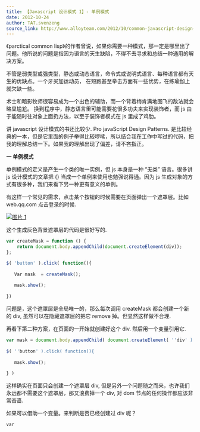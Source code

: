 ```yaml
---
title: 【Javascript 设计模式 1】- 单例模式
date: 2012-10-24
author: TAT.svenzeng
source_link: http://www.alloyteam.com/2012/10/common-javascript-design-patterns/
---
```


<!-- {% raw %} - for jekyll -->

《parctical common lisp》的作者曾说，如果你需要一种模式，那一定是哪里出了问题。他所说的问题是指因为语言的天生缺陷，不得不去寻求和总结一种通用的解决方案。

不管是弱类型或强类型，静态或动态语言，命令式或说明式语言、每种语言都有天生的优缺点。一个牙买加运动员， 在短跑甚至拳击方面有一些优势，在练瑜伽上就欠缺一些。

术士和暗影牧师很容易成为一个出色的辅助，而一个背着梅肯满地图飞的敌法就会略显尴尬。 换到程序中，静态语言里可能需要花很多功夫来实现装饰者，而 js 由于能随时往对象上面扔方法，以至于装饰者模式在 js 里成了鸡肋。

讲 javascript 设计模式的书还比较少. Pro javaScript Design Patterns. 是比较经典的一本，但是它里面的例子举得比较啰嗦，所以结合我在工作中写过的代码，把我的理解总结一下。如果我的理解出现了偏差，请不吝指正。

**一 单例模式**

单例模式的定义是产生一个类的唯一实例，但 js 本身是一种 “无类” 语言。很多讲 js 设计模式的文章把 {} 当成一个单例来使用也勉强说得通。因为 js 生成对象的方式有很多种，我们来看下另一种更有意义的单例。

有这样一个常见的需求，点击某个按钮的时候需要在页面弹出一个遮罩层。比如 web.qq.com 点击登录的时候.

[![](http://www.alloyteam.com/wp-content/uploads/2012/10/图片11.jpg "图片 1")](http://www.alloyteam.com/wp-content/uploads/2012/10/图片11.jpg)

这个生成灰色背景遮罩层的代码是很好写的.

```javascript
var createMask = function () {
    return document.body.appendChild(document.createElement(div));
};
```

```javascript
$( 'button' ).click( function(){
 
   Var mask  = createMask();
 
   mask.show();
 
})
```

问题是，这个遮罩层是全局唯一的，那么每次调用 createMask 都会创建一个新的 div, 虽然可以在隐藏遮罩层的把它 remove 掉。但显然这样做不合理.

再看下第二种方案，在页面的一开始就创建好这个 div. 然后用一个变量引用它.

```javascript
var mask = document.body.appendChild( document.createElement( ''div' ) );
 
$( ''button' ).click( function(){
 
   mask.show();
 
} )
```

这样确实在页面只会创建一个遮罩层 div, 但是另外一个问题随之而来，也许我们永远都不需要这个遮罩层，那又浪费掉一个 div, 对 dom 节点的任何操作都应该非常吝啬.

如果可以借助一个变量。来判断是否已经创建过 div 呢？

    var 


<!-- {% endraw %} - for jekyll -->